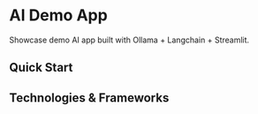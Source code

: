# AI Demo App

Showcase demo AI app built with Ollama + Langchain + Streamlit.

## Quick Start

## Technologies & Frameworks